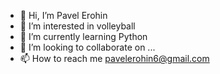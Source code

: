 - 👋 Hi, I’m Pavel Erohin 
- 👀 I’m interested in volleyball 
- 🌱 I’m currently learning Python
- 💞️ I’m looking to collaborate on ...
- 📫 How to reach me pavelerohin6@gmail.com

<!---
ALert38/ALert38 is a ✨ special ✨ repository because its `README.md` (this file) appears on your GitHub profile.
You can click the Preview link to take a look at your changes.
--->
